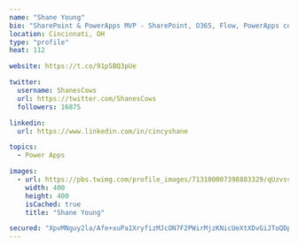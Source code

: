 ```yaml
---
name: "Shane Young"
bio: "SharePoint & PowerApps MVP - SharePoint, O365, Flow, PowerApps consulting? @PowerApps911 | Pure Snark? You found it."
location: Cincinnati, OH
type: "profile"
heat: 112

website: https://t.co/91p5BQ3pUe

twitter:
  username: ShanesCows
  url: https://twitter.com/ShanesCows
  followers: 16875

linkedin:
  url: https://www.linkedin.com/in/cincyshane

topics:
  - Power Apps

images:
  - url: https://pbs.twimg.com/profile_images/713100007398883329/qUzvsvQ3_400x400.jpg
    width: 400
    height: 400
    isCached: true
    title: "Shane Young"

secured: "XpvMNguy2la/Afe+xuPa1XryfizMJcON7F2PWirMjzKNicUeXtXDvGiJToQDpK1XV22tQggtShLTu84h9yr/QkRvuf0SWpFYrTpmge4tD8A/2/X6Eiph1hGL6YvnnMQ9FFmgWt6/n2pNDuJOa5mZiYPnGcWtTCFq8NtxjLdrAXbYPzmG0eaQqVsFM9xxKLCI1I8VBU8W7yXcM1TxxDdLWqN6I9Q5L5BACGB0YrLyttIPErqEaJHX81Z8Q8euSEE9sOaY86hhOkhTz+wBpQScJBNuenH7PjZml5Napp7K9jl8FQOd7S+Ripi6AceImGzgXHFrI2W/xVNQNlxBvKB0mhngVofe6wcb21mJIRDv0sFqZbdjP5Db6gZvGxzWbc99+UAP5fGKXmRFIq0m0+WtjXJpShXCr2j6aGu9rAoZLoo=;EvV3Af/mw+irhGyBO/5wFg=="
---
```


